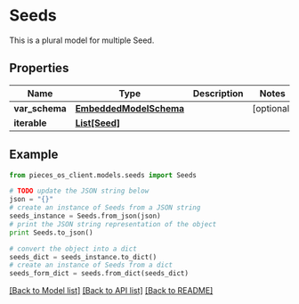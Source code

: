 # Seeds

This is a plural model for multiple Seed.

## Properties

Name | Type | Description | Notes
------------ | ------------- | ------------- | -------------
**var_schema** | [**EmbeddedModelSchema**](EmbeddedModelSchema.md) |  | [optional] 
**iterable** | [**List[Seed]**](Seed.md) |  | 

## Example

```python
from pieces_os_client.models.seeds import Seeds

# TODO update the JSON string below
json = "{}"
# create an instance of Seeds from a JSON string
seeds_instance = Seeds.from_json(json)
# print the JSON string representation of the object
print Seeds.to_json()

# convert the object into a dict
seeds_dict = seeds_instance.to_dict()
# create an instance of Seeds from a dict
seeds_form_dict = seeds.from_dict(seeds_dict)
```
[[Back to Model list]](../README.md#documentation-for-models) [[Back to API list]](../README.md#documentation-for-api-endpoints) [[Back to README]](../README.md)


